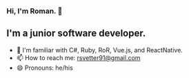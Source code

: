 ### Hi, I'm Roman. 👋

## I'm a junior software developer.



- 🔭 I'm familiar with C#, Ruby, RoR, Vue.js, and ReactNative.
- 📫 How to reach me: rsvetter91@gmail.com
- 😄 Pronouns: he/his

